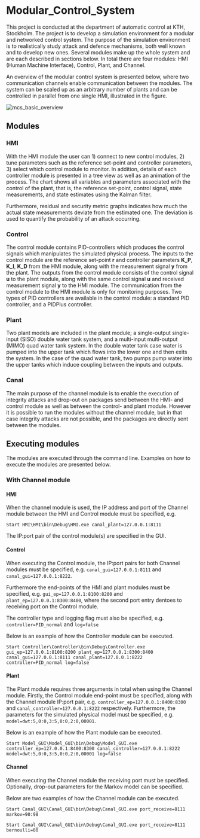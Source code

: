 # Modular_Control_System
This project is conducted at the department of automatic control at KTH, Stockholm. The project is to develop a simulation environment for a modular and networked control system. The purpose of the simulation environment is to realistically study attack and defence mechanisms, both well known and to develop new ones. Several modules make up the whole system and are each described in sections below. In total there are four modules: HMI (Human Machine Interface), Control, Plant, and Channel.

An overview of the modular control system is presented below, where two communication channels enable communication between the modules. The system can be scaled up as an arbitrary number of plants and can be controlled in parallel from one single HMI, illustrated in the figure.

![mcs_basic_overview](https://user-images.githubusercontent.com/25713113/52147441-03474480-2667-11e9-9cef-200f0cba1618.png)

## Modules
### HMI
With the HMI module the user can 1) connect to new control modules, 2) tune parameters such as the reference set-point and controller parameters, 3) select which control module to monitor. In addition, details of each controller module is presented in a tree view as well as an animation of the process. The chart shows all variables and parameters associated with the control of the plant, that is, the reference set-point, control signal, state measurements, and state estimates using the Kalman filter.

Furthermore, residual and security metric graphs indicates how much the actual state measurements deviate from the estimated one. The deviation is used to quantify the probability of an attack occurring.

### Control
The control module contains PID-controllers which produces the control signals which manipulates the simulated physical process. The inputs to the control module are the reference set-point **r** and controller parameters **K_P**, **K_I**, **K_D** from the HMI module, along with the measurement signal **y** from the plant. The outputs from the control module consists of the control signal **u** to the plant module, along with the same control signal **u** and received measurement signal **y** to the HMI module. The communication from the control module to the HMI module is only for monitoring purposes. Two types of PID controllers are available in the control module: a standard PID controller, and a PIDPlus controller.

### Plant
Two plant models are included in the plant module; a single-output single-input (SISO) double water tank system, and a multi-input multi-output (MIMO) quad water tank system. In the double water tank case water is pumped into the upper tank which flows into the lower one and then exits the system. In the case of the quad water tank, two pumps pump water into the upper tanks which induce coupling between the inputs and outputs.

### Canal
The main purpose of the channel module is to enable the execution of integrity attacks and drop-out on packages send between the HMI- and control module as well as between the control- and plant module. However it is possible to run the modules without the channel module, but in that case integrity attacks are not possible, and the packages are directly sent between the modules.

## Executing modules
The modules are executed through the command line. Examples on how to execute the modules are presented below.

### With Channel module
#### HMI
When the channel module is used, the IP address and port of the Channel module between the HMI and Control module must be specified, e.g.
```
Start HMI\HMI\bin\Debug\HMI.exe canal_plant=127.0.0.1:8111
```
The IP:port pair of the control module(s) are specified in the GUI.

#### Control
When executing the Control module, the IP:port pairs for both Channel modules must be specified, e.g. `canal_gui=127.0.0.1:8111` and `canal_gui=127.0.0.1:8222`.

Furthermore the end-points of the HMI and plant modules must be specified, e.g. `gui_ep=127.0.0.1:8100:8200` and `plant_ep=127.0.0.1:8300:8400`, where the second port entry dentoes to receiving port on the Control module.

The controller type and logging flag must also be specified, e.g. `controller=PID_normal` and `log=false`

Below is an example of how the Controller module can be executed.
```
Start Controller\Controller\bin\Debug\Controller.exe gui_ep=127.0.0.1:8100:8200 plant_ep=127.0.0.1:8300:8400 canal_gui=127.0.0.1:8111 canal_plant=127.0.0.1:8222 controller=PID_normal log=false
```

#### Plant
The Plant module requires three arguments in total when using the Channel module. Firstly, the Control module end-point must be specified, along with the Channel module IP:port pair, e.g. `controller_ep=127.0.0.1:8400:8300` and `canal_controller=127.0.0.1:8222` respectively. Furthermore, the parameters for the simulated physical model must be specified, e.g. `model=dwt:5,0:0,3:5,0:0,2:0,00001`.

Below is an example of how the Plant module can be executed.
```
Start Model_GUI\Model_GUI\bin\Debug\Model_GUI.exe controller_ep=127.0.0.1:8400:8300 canal_controller=127.0.0.1:8222 model=dwt:5,0:0,3:5,0:0,2:0,00001 log=false
```

#### Channel
When executing the Channel module the receiving port must be specified. Optionally, drop-out parameters for the Markov model can be specified.

Below are two examples of how the Channel module can be executed.
```
Start Canal_GUI\Canal_GUI\bin\Debug\Canal_GUI.exe port_receive=8111 markov=90:98
```
```
Start Canal_GUI\Canal_GUI\bin\Debug\Canal_GUI.exe port_receive=8111 bernoulli=80
```
